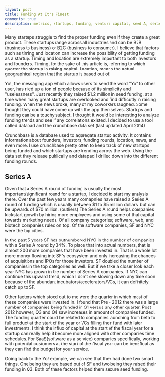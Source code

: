 ```yaml
---
layout: post
title: Funding At It's Finest
comments: true
description: metrics, startups, funding, venture capital, seed A, series A 
---
```


Many startups struggle to find the proper funding even if they create a great product. These startups range across all industries and can be B2B (business to business) or B2C (business to consumer). I believe that factors such as timing and location can increase the possibility of getting funding as a startup. Timing and location are extremely important to both investors and founders. Timing, for the sake of this article is, referring to which quarter the startup is raising capital. Location, means the actual geographical region that the startup is based out of. 

Yo!, the messaging app which allows users to send the word "Yo" to other user, has riled up a ton of people because of its simplicity and "uselessness". Just recently they raised $1.2 million in seed funding, at a time when many great startups are overlooked and find difficutly in raising funding. When the news broke, many of my coworkers laughed. Some thought they could have come up with the app themselves. Startups and funding can be a touchy subject. I thought it would be interesting to analyze funding trends and see if any correlations existed. I decided to use a tool called datapad and the crunchbase data set (last updated April 2014)

Crunchbase is a database used to aggregate startup activity. It contains information about founders, investors, funding rounds, location, news, and even more. I use crunchbase pretty often to keep track of new startups being funded and which startups are trending across the web. Using the data set they release publically and datapad I drilled down into the different funding rounds.

Series A 
-------------

Given that a Series A round of funding is usually the most important/significant round for a startup, I decided to start my analysis there. Over the past few years many comapnies have raised a Series A round of funding which is usually between $1 to $5 million dollars, but can be upwards of $70 million. (outliers) The Series A round helps companies kickstart growth by hiring more employees and using some of that capital towards marketing needs. Of all company categories; software, web, and biotech companies ruled on top. Of the software companies, SF and NYC were the top cities. 

In the past 5 years SF has outnumbered NYC in the number of companies with a Series A round by 34%. To place that into actual numbers, that is almost 200 more companies that have been invested in. That is a whole lot more money flowing into SF's ecosystem and only increasing the chances of acquisitions and IPOs for those investors. SF doubled the number of companies in the top categories as well. But if we take a closer look each year NYC has grown in the number of Series A companies. If NYC can continue this upward trend, which I don't see slowing down any time soon because of the abundant incubators/accelerators/VCs, it can definitely catch up to SF. 

Other factors which stood out to me were the quarter in which most of these companies were invested in. I found that Pre - 2012 there was a large number of companies being funded in Q1 versus any other quarter. Post 2012 however, Q3 and Q4 saw increases in amount of companies funded. The funding quarter could be related to companies launching from beta to full product at the start of the year or VCs filling their fund with later investments. I think the influx of capital at the start of the fiscal year for a startup can really help it become more aligned with other companies time schedules. For SaaS(software as a service) companies specifically, working with potential customers at the start of the fiscal year can be benefical as they can find the budget for your service. 

Going back to the Yo! example, we can see that they had done two smart things. One being they are based out of SF and two being they raised their funding in Q3. Both of these factors helped them secure seed funding.










